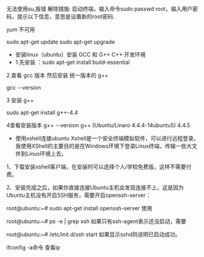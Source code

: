 # 
无法使用su,报错
解除措施:
启动终端，输入命令sudo passwd root，输入用户密码，提示以下信息，意思是设置新的root密码.


yum 不可用

sudo apt-get update
sudo apt-get upgrade


- 安装linux（ubuntu）安装 GCC 和 G++ C++ 开发环境
- 1.先安装 ：sudo apt-get install build-essential

2.查看 gcc 版本 然后安装 统一版本的 g++

gcc --version


3 安装 g++

sudo apt-get install g++-4.4

4查看安装版本
g++ --version
g++ (Ubuntu/Linaro 4.4.4-14ubuntu5) 4.4.5


- 使用xshell连接ubuntu
Xshell是一个安全终端模拟软件，可以进行远程登录。我使用XShell的主要目的是在Windows环境下登录Linux终端，传输一些大文件到Linux环境上去。

1、下载安装xshell客户端，在安装时可以选择个人/学校免费版，这样不需要付费。

2、安装完成之后，如果你直接连接Ubuntu主机会发现连接不上，这是因为Ubuntu主机没有开启SSH服务，需要开启openssh-server：

root@ubuntu:~# sudo apt-get install openssh-server
使用

root@ubuntu:~# ps -e | grep ssh
如果只有ssh-agent表示还没启动，需要

root@ubuntu:~# /etc/init.d/ssh start
如果显示sshd则说明已启动成功。

ifconfig -a命令 查看ip






